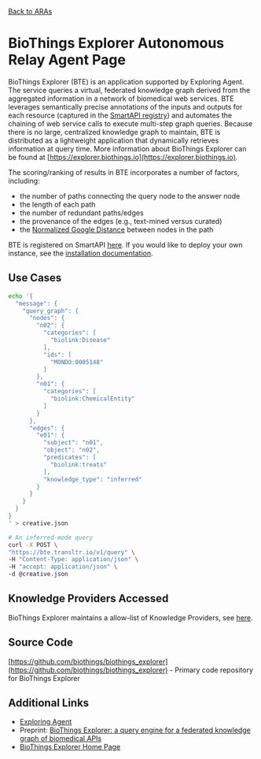 [Back to ARAs](index.md)

# BioThings Explorer Autonomous Relay Agent Page

BioThings Explorer (BTE) is an application supported by Exploring Agent. The service queries a virtual, federated knowledge graph derived from the aggregated information in a network of biomedical web services. BTE leverages semantically precise annotations of the inputs and outputs for each resource (captured in the [SmartAPI registry](https://smart-api.info/)) and automates the chaining of web service calls to execute multi-step graph queries. Because there is no large, centralized knowledge graph to maintain, BTE is distributed as a lightweight application that dynamically retrieves information at query time. More information about BioThings Explorer can be found at [https://explorer.biothings.io](https://explorer.biothings.io).

The scoring/ranking of results in BTE incorporates a number of factors, including:

- the number of paths connecting the query node to the answer node
- the length of each path
- the number of redundant paths/edges
- the provenance of the edges (e.g., text-mined versus curated)
- the [Normalized Google Distance](https://en.wikipedia.org/wiki/Normalized_Google_distance) between nodes in the path

BTE is registered on SmartAPI [here](https://smart-api.info/ui/dc91716f44207d2e1287c727f281d339). If you would like to deploy your own instance, see the [installation documentation](https://github.com/biothings/biothings_explorer/blob/main/docs/INSTALLATION.md).

## Use Cases

```sh
echo '{
  "message": {
    "query_graph": {
      "nodes": {
        "n02": {
          "categories": [
            "biolink:Disease"
          ],
          "ids": [
            "MONDO:0005148"
          ]
        },
        "n01": {
          "categories": [
            "biolink:ChemicalEntity"
          ]
        }
      },
      "edges": {
        "e01": {
          "subject": "n01",
          "object": "n02",
          "predicates": [
            "biolink:treats"
          ],
          "knowledge_type": "inferred"
        }
      }
    }
  }
}
' > creative.json

# An inferred-mode query
curl -X POST \
"https://bte.transltr.io/v1/query" \
-H "Content-Type: application/json" \
-H "accept: application/json" \
-d @creative.json
```

## Knowledge Providers Accessed

BioThings Explorer maintains a allow-list of Knowledge Providers, see [here](https://github.com/biothings/bte-server/blob/main/config/api_list.yaml).

## Source Code

[https://github.com/biothings/biothings_explorer](https://github.com/biothings/biothings_explorer) - Primary code repository for BioThings Explorer

## Additional Links

- [Exploring Agent](https://github.com/NCATSTranslator/Translator-All/wiki/Exploring-Agent/)
- Preprint: [BioThings Explorer: a query engine for a federated knowledge graph of biomedical APIs](https://arxiv.org/abs/2304.09344)
- [BioThings Explorer Home Page](https://explorer.biothings.io/)
